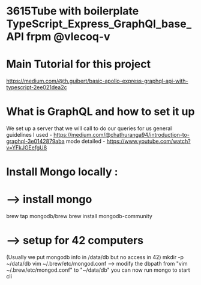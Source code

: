 # 3615Tube with boilerplate TypeScript_Express_GraphQl_base_API frpm @vlecoq-v

# Main Tutorial for this project

https://medium.com/@th.guibert/basic-apollo-express-graphql-api-with-typescript-2ee021dea2c

# What is GraphQL and how to set it up

We set up a server that we will call to do our queries for us
general guidelines I used - https://medium.com/@chathuranga94/introduction-to-graphql-3e0142879aba
mode detailed - https://www.youtube.com/watch?v=YFkJGEefgU8

# Install Mongo locally :

# --> install mongo

brew tap mongodb/brew
brew install mongodb-community

# --> setup for 42 computers

(Usually we put mongodb info in /data/db but no access in 42)
mkdir -p ~/data/db
vim ~/.brew/etc/mongod.conf --> modify the dbpath from "vim ~/.brew/etc/mongod.conf" to "~/data/db"
you can now run mongo to start cli
